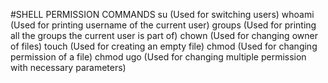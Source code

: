 #SHELL PERMISSION COMMANDS
su (Used for switching users)
whoami (Used for printing username of the current user)
groups (Used for printing all the groups the current user is part of)
chown (Used for changing owner of files)
touch (Used for creating an empty file)
chmod (Used for changing permission of a file)
chmod ugo (Used for changing multiple permission with necessary parameters)
